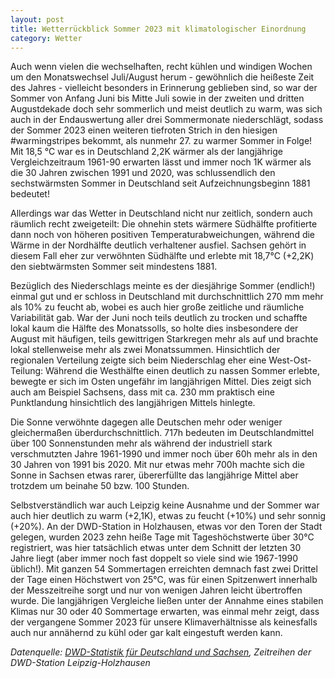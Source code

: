 ```yaml
---
layout: post
title: Wetterrückblick Sommer 2023 mit klimatologischer Einordnung
category: Wetter
---
```


Auch wenn vielen die wechselhaften, recht kühlen und windigen Wochen um den Monatswechsel Juli/August herum - gewöhnlich die heißeste Zeit des Jahres - vielleicht besonders in Erinnerung geblieben sind, so war der Sommer von Anfang Juni bis Mitte Juli sowie in der zweiten und dritten Augustdekade doch sehr sommerlich und meist deutlich zu warm, was sich auch in der Endauswertung aller drei Sommermonate niederschlägt, sodass der Sommer 2023 einen weiteren tiefroten Strich in den hiesigen #warmingstripes bekommt, als nunmehr 27. zu warmer Sommer in Folge! Mit 18,5 °C war es in Deutschland 2,2K wärmer als der langjährige Vergleichzeitraum 1961-90 erwarten lässt und immer noch 1K wärmer als die 30 Jahren zwischen 1991 und 2020, was schlussendlich den sechstwärmsten Sommer in Deutschland seit Aufzeichnungsbeginn 1881 bedeutet!

Allerdings war das Wetter in Deutschland nicht nur zeitlich, sondern auch räumlich recht zweigeteilt: Die ohnehin stets wärmere Südhälfte profitierte dann noch von höheren positiven Temperaturabweichungen, während die Wärme in der Nordhälfte deutlich verhaltener ausfiel. Sachsen gehört in diesem Fall eher zur verwöhnten Südhälfte und erlebte mit 18,7°C (+2,2K) den siebtwärmsten Sommer seit mindestens 1881.

Bezüglich des Niederschlags meinte es der diesjährige Sommer (endlich!) einmal gut und er schloss in Deutschland mit durchschnittlich 270 mm mehr als 10% zu feucht ab, wobei es auch hier große zeitliche und räumliche Variabilität gab. War der Juni noch teils deutlich zu trocken und schaffte lokal kaum die Hälfte des Monatssolls, so holte dies insbesondere der August mit häufigen, teils gewittrigen Starkregen mehr als auf und brachte lokal stellenweise mehr als zwei Monatssummen. Hinsichtlich der regionalen Verteilung zeigte sich beim Niederschlag eher eine West-Ost-Teilung: Während die Westhälfte einen deutlich zu nassen Sommer erlebte, bewegte er sich im Osten ungefähr im langjährigen Mittel. Dies zeigt sich auch am Beispiel Sachsens, dass mit ca. 230 mm praktisch eine Punktlandung hinsichtlich des langjährigen Mittels hinlegte.

Die Sonne verwöhnte dagegen alle Deutschen mehr oder weniger gleichermaßen überdurchschnittlich. 717h bedeuten im Deutschlandmittel über 100 Sonnenstunden mehr als während der industriell stark verschmutzten Jahre 1961-1990 und immer noch über 60h mehr als in den 30 Jahren von 1991 bis 2020. Mit nur etwas mehr 700h machte sich die Sonne in Sachsen etwas rarer, übererfüllte das langjährige Mittel aber trotzdem um beinahe 50 bzw. 100 Stunden.

Selbstverständlich war auch Leipzig keine Ausnahme und der Sommer war auch hier deutlich zu warm (+2,1K), etwas zu feucht (+10%) und sehr sonnig (+20%). An der DWD-Station in Holzhausen, etwas vor den Toren der Stadt gelegen, wurden 2023 zehn heiße Tage mit Tageshöchstwerte über 30°C registriert, was hier tatsächlich etwas unter dem Schnitt der letzten 30 Jahre liegt (aber immer noch fast doppelt so viele sind wie 1967-1990 üblich!). Mit ganzen 54 Sommertagen erreichten demnach fast zwei Drittel der Tage einen Höchstwert von 25°C, was für einen Spitzenwert innerhalb der Messzeitreihe sorgt und nur von wenigen Jahren leicht übertroffen wurde. Die langjährigen Vergleiche ließen unter der Annahme eines stabilen Klimas nur 30 oder 40 Sommertage erwarten, was einmal mehr zeigt, dass der vergangene Sommer 2023 für unsere Klimaverhältnisse als keinesfalls auch nur annähernd zu kühl oder gar kalt eingestuft werden kann.

_Datenquelle: [DWD-Statistik für Deutschland und Sachsen](https://www.dwd.de/DE/leistungen/zeitreihen/zeitreihen.html), Zeitreihen der DWD-Station Leipzig-Holzhausen_
